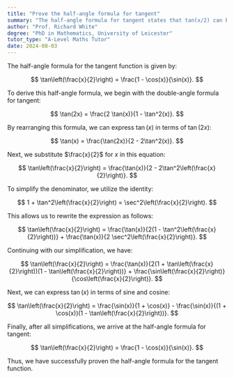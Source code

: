 ```yaml
---
title: "Prove the half-angle formula for tangent"
summary: "The half-angle formula for tangent states that tan(x/2) can be expressed as (1 - cos(x)) / sin(x)."
author: "Prof. Richard White"
degree: "PhD in Mathematics, University of Leicester"
tutor_type: "A-Level Maths Tutor"
date: 2024-08-03
---
```


The half-angle formula for the tangent function is given by:

$$
\tan\left(\frac{x}{2}\right) = \frac{1 - \cos(x)}{\sin(x)}.
$$

To derive this half-angle formula, we begin with the double-angle formula for tangent:

$$
\tan(2x) = \frac{2 \tan(x)}{1 - \tan^2(x)}.
$$

By rearranging this formula, we can express $\tan(x)$ in terms of $\tan(2x)$:

$$
\tan(x) = \frac{\tan(2x)}{2 - 2\tan^2(x)}.
$$

Next, we substitute $\frac{x}{2}$ for $x$ in this equation:

$$
\tan\left(\frac{x}{2}\right) = \frac{\tan(x)}{2 - 2\tan^2\left(\frac{x}{2}\right)}.
$$

To simplify the denominator, we utilize the identity:

$$
1 + \tan^2\left(\frac{x}{2}\right) = \sec^2\left(\frac{x}{2}\right).
$$

This allows us to rewrite the expression as follows:

$$
\tan\left(\frac{x}{2}\right) = \frac{\tan(x)}{2(1 - \tan^2\left(\frac{x}{2}\right))} + \frac{\tan(x)}{2 \sec^2\left(\frac{x}{2}\right)}.
$$

Continuing with our simplification, we have:

$$
\tan\left(\frac{x}{2}\right) = \frac{\tan(x)}{2(1 + \tan\left(\frac{x}{2}\right))(1 - \tan\left(\frac{x}{2}\right))} + \frac{\sin\left(\frac{x}{2}\right)}{\cos\left(\frac{x}{2}\right)}.
$$

Next, we can express $\tan(x)$ in terms of sine and cosine:

$$
\tan\left(\frac{x}{2}\right) = \frac{\sin(x)}{1 + \cos(x)} - \frac{\sin(x)}{(1 + \cos(x))(1 - \tan\left(\frac{x}{2}\right))}.
$$

Finally, after all simplifications, we arrive at the half-angle formula for tangent:

$$
\tan\left(\frac{x}{2}\right) = \frac{1 - \cos(x)}{\sin(x)}.
$$

Thus, we have successfully proven the half-angle formula for the tangent function.
    